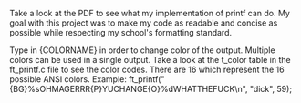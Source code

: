 Take a look at the PDF to see what my implementation of printf can do. My goal with this project was to make my code as readable and concise as possible while respecting my school's formatting standard.

Type in {COLORNAME} in order to change color of the output. Multiple colors can be used in a single output. Take a look at the t_color table in the ft_printf.c file to see the color codes. There are 16 which represent the 16 possible ANSI colors. Example: ft_printf("{BG}%sOHMAGERRR{P}YUCHANGE{O}%dWHATTHEFUCK\n", "dick", 59);

